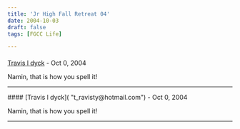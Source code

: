 ```yaml
---
title: 'Jr High Fall Retreat 04'
date: 2004-10-03
draft: false
tags: [FGCC Life]

---
```



#### 
[Travis l dyck]( "t_ravisty@hotmail.com") - <time datetime="2004-10-03 15:59:42">Oct 0, 2004</time>

Namin, that is how you spell it!
<hr />
#### 
[Travis l dyck]( "t_ravisty@hotmail.com") - <time datetime="2004-10-03 21:59:42">Oct 0, 2004</time>

Namin, that is how you spell it!
<hr />
